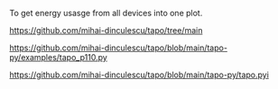 To get energy usasge from all devices into one plot.

https://github.com/mihai-dinculescu/tapo/tree/main

https://github.com/mihai-dinculescu/tapo/blob/main/tapo-py/examples/tapo_p110.py

https://github.com/mihai-dinculescu/tapo/blob/main/tapo-py/tapo.pyi
